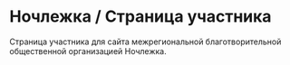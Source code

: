# Ночлежка / Страница участника

Страница участника для сайта межрегиональной благотворительной общественной организацией Ночлежка.
